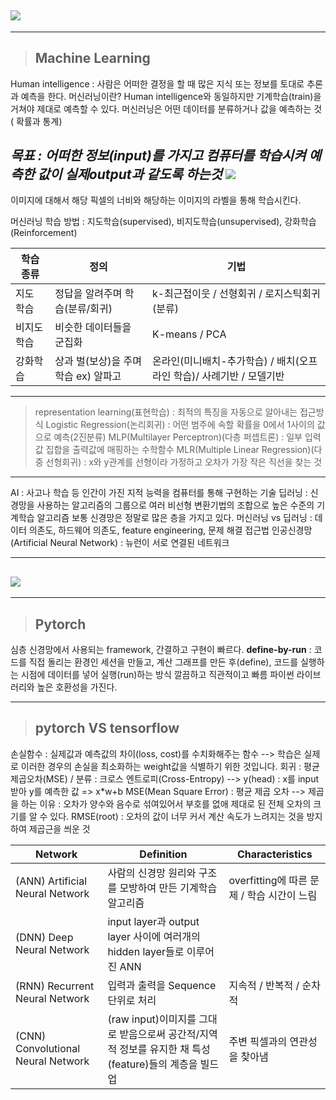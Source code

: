 ![](https://images.velog.io/images/mingii4922/post/89345dfe-7bf9-4b8b-bbcc-f0951168a08b/image.png)
----
----

> ## Machine Learning
Human intelligence : 사람은 어떠한 결정을 할 때 많은 지식 또는 정보를 토대로 추론과 예측을 한다.
머신러닝이란? Human intelligence와 동일하지만 기계학습(train)을 거쳐야 제대로 예측할 수 있다.
머신러닝은 어떤 데이터를 분류하거나 값을 예측하는 것 ( 확률과 통계)

_**목표 : 어떠한 정보(input)를 가지고 컴퓨터를 학습시켜 예측한 값이 실제output과 같도록 하는것**_
![](https://images.velog.io/images/mingii4922/post/eeb2009f-835f-4b63-9e17-5e220bb0e041/image.png)
--
이미지에 대해서 해당 픽셀의 너비와 해당하는 이미지의 라벨을 통해 학습시킨다.

머신러닝 학습 방법 : 지도학습(supervised), 비지도학습(unsupervised), 강화학습(Reinforcement)

|학습 종류|정의|기법|
|---|---|---|
|지도 학습|정답을 알려주며 학습(분류/회귀)|k-최근접이웃 / 선형회귀 / 로지스틱회귀(분류)|
|비지도 학습|비슷한 데이터들을 군집화|K-means / PCA  |
|강화학습|상과 벌(보상)을 주며 학습 ex) 알파고|온라인(미니배치-추가학습) / 배치(오프라인 학습)/ 사례기반 / 모델기반|
 
---------------
> representation learning(표현학습) : 최적의 특징을 자동으로 알아내는 접근방식
Logistic Regression(논리회귀) : 어떤 범주에 속할 확률을 0에서 1사이의 값으로 예측(2진분류)
MLP(Multilayer Perceptron)(다층 퍼셉트론) : 일부 입력값 집합을 출력값에 매핑하는 수학함수
MLR(Multiple Linear Regression)(다중 선형회귀) : x와 y관계를 선형이라 가정하고 오차가 가장 작은 직선을 찾는 것

--------
AI : 사고나 학습 등 인간이 가진 지적 능력을 컴퓨터를 통해 구현하는 기술
딥러닝 : 신경망을 사용하는 알고리즘의 그룹으로 여러 비선형 변환기법의 조합으로 높은 수준의 기계학습 알고리즘
보통 신경망은 정말로 많은 층을 가지고 있다.
머신러닝 vs 딥러닝 : 데이터 의존도, 하드웨어 의존도, feature engineering, 문제 해결 접근법
인공신경망(Artificial Neural Network) : 뉴런이 서로 연결된 네트워크

----------
 
![](https://images.velog.io/images/mingii4922/post/c4d4907f-295d-48ed-a9fc-cbbc8a554f73/image.png)
--
------
> ## **Pytorch**
심층 신경망에서 사용되는 framework, 간결하고 구현이 빠르다.
**define-by-run** : 코드를 직접 돌리는 환경인 세션을 만들고, 계산 그래프를 만든 후(define), 코드를 실행하는 시점에 데이터를 넣어 실행(run)하는 방식
깔끔하고 직관적이고 빠름
파이썬 라이브러리와 높은 호환성을 가진다.

---------

> ## pytorch VS tensorflow
손실함수 : 실제값과 예측값의 차이(loss, cost)를 수치화해주는 함수
--> 학습은 실제로 이러한 경우의 손실을 최소화하는 weight값을 식별하기 위한 것입니다.
회귀 : 평균제곱오차(MSE) / 분류 : 크로스 엔트로피(Cross-Entropy)
--> y(head) : x를 input받아 y를 예측한 값 => x*w+b
MSE(Mean Square Error) : 평균 제곱 오차
--> 제곱을 하는 이유 : 오차가 양수와 음수로 섞여있어서 부호를 없애 제대로 된 전체 오차의 크기를 알 수 있다.
RMSE(root) : 오차의 값이 너무 커서 계산 속도가 느려지는 것을 방지하여 제곱근을 씌운 것

|Network|Definition|Characteristics|
|---|---|---|
|(ANN) Artificial Neural Network|사람의 신경망 원리와 구조를 모방하여 만든 기계학습 알고리즘|overfitting에 따른 문제  /  학습 시간이 느림|
|(DNN) Deep Neural Network|input layer과 output layer 사이에 여러개의 hidden layer들로 이루어진 ANN|
|(RNN) Recurrent Neural Network|입력과 출력을 Sequence단위로 처리|지속적 / 반복적 / 순차적|
|(CNN) Convolutional Neural Network|(raw input)이미지를 그대로 받음으로써 공간적/지역적 정보를 유지한 채 특성(feature)들의 계층을 빌드업|주변 픽셀과의 연관성을 찾아냄|
